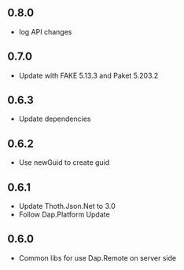 ## 0.8.0
* log API changes

## 0.7.0
* Update with FAKE 5.13.3 and Paket 5.203.2

## 0.6.3
* Update dependencies

## 0.6.2
* Use newGuid to create guid

## 0.6.1
* Update Thoth.Json.Net to 3.0
* Follow Dap.Platform Update

## 0.6.0
* Common libs for use Dap.Remote on server side